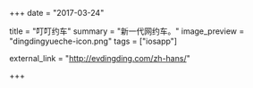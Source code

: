 +++
date = "2017-03-24"

title = "叮叮约车"
summary = "新一代网约车。"
image_preview = "dingdingyueche-icon.png"
tags = ["iosapp"]

external_link = "http://evdingding.com/zh-hans/"

+++

